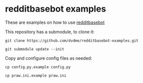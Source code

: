 # redditbasebot examples


These are examples on how to use [redditbasebot](https://github.com/dvdme/redditbasebot)


This repository has a submodule, to clone it:


`git clone https://github.com/dvdme/redditbasebot-examples.git`


`git submodule update --init`


Copy and configure config files as needed:


`cp config.py.example config.py`


`cp praw.ini.example praw.ini`
